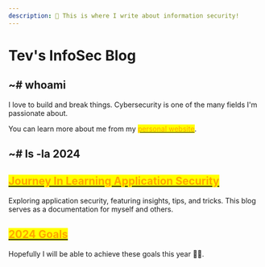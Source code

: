 ```yaml
---
description: 👋 This is where I write about information security!
---
```


# Tev's InfoSec Blog



## \~# whoami

I love to build and break things. Cybersecurity is one of the many fields I'm passionate about.

You can learn more about me from my [<mark style="color:orange;">personal website</mark>](https://tevelsho.com).



## \~# ls -la 2024

## [<mark style="color:orange;">Journey In Learning Application Security</mark>](2024/journey-in-learning-application-security.md)

Exploring application security, featuring insights, tips, and tricks. This blog serves as a documentation for myself and others.

## [<mark style="color:orange;">2024 Goals</mark>](2024/2024-goals.md)

Hopefully I will be able to achieve these goals this year 🤞🏻.
